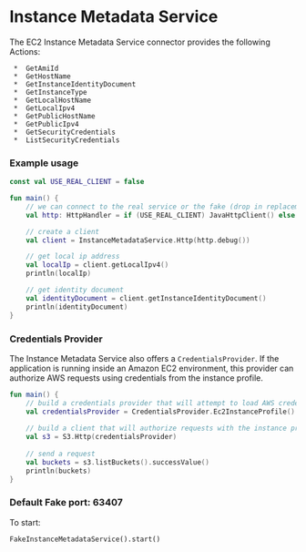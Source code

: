 # Instance Metadata Service

The EC2 Instance Metadata Service connector provides the following Actions:

     *  GetAmiId
     *  GetHostName
     *  GetInstanceIdentityDocument
     *  GetInstanceType
     *  GetLocalHostName
     *  GetLocalIpv4
     *  GetPublicHostName
     *  GetPublicIpv4
     *  GetSecurityCredentials
     *  ListSecurityCredentials

### Example usage

```kotlin
const val USE_REAL_CLIENT = false

fun main() {
    // we can connect to the real service or the fake (drop in replacement)
    val http: HttpHandler = if (USE_REAL_CLIENT) JavaHttpClient() else FakeInstanceMetadataService()

    // create a client
    val client = InstanceMetadataService.Http(http.debug())

    // get local ip address
    val localIp = client.getLocalIpv4()
    println(localIp)

    // get identity document
    val identityDocument = client.getInstanceIdentityDocument()
    println(identityDocument)
}
```

### Credentials Provider

The Instance Metadata Service also offers a `CredentialsProvider`.
If the application is running inside an Amazon EC2 environment,
this provider can authorize AWS requests using credentials from the instance profile.

```kotlin
fun main() {    
    // build a credentials provider that will attempt to load AWS credentials from the EC2's instance profile
    val credentialsProvider = CredentialsProvider.Ec2InstanceProfile()
    
    // build a client that will authorize requests with the instance profile credentials
    val s3 = S3.Http(credentialsProvider)
    
    // send a request
    val buckets = s3.listBuckets().successValue()
    println(buckets)
}
```

### Default Fake port: 63407

To start:

```
FakeInstanceMetadataService().start()
```
